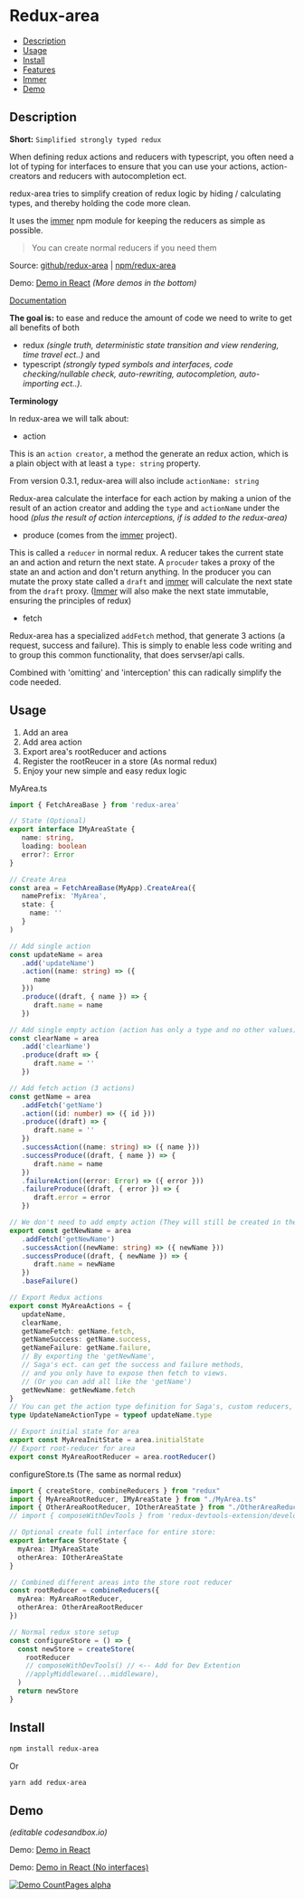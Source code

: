 # Redux-area

- [Description](#Description)
- [Usage](#Usage)
- [Install](#Install)
- [Features](#Features)
- [Immer](#Immer)
- [Demo](#Demo)

## Description

**Short:** `Simplified strongly typed redux`

When defining redux actions and reducers with typescript,
you often need a lot of typing for interfaces to ensure that you can use your actions,
action-creators and reducers with autocompletion ect.

redux-area tries to simplify creation of redux logic by hiding / calculating types,
and thereby holding the code more clean.

It uses the [immer](https://github.com/immerjs/immer) npm module for keeping the reducers as simple as possible.

> You can create normal reducers if you need them

Source: [github/redux-area](https://github.com/alfnielsen/redux-area) | [npm/redux-area](https://www.npmjs.com/package/redux-area)

Demo: [Demo in React](https://codesandbox.io/s/redux-area-base-ex-obn9u?fontsize=14&hidenavigation=1&theme=dark)
_(More demos in the bottom)_

[Documentation](https://github.com/alfnielsen/redux-area/wiki)

**The goal is:** to ease and reduce the amount of code we need to write to get all benefits of both

- redux _(single truth, deterministic state transition and view rendering, time travel ect..)_
  and
- typescript _(strongly typed symbols and interfaces, code checking/nullable check, auto-rewriting, autocompletion, auto-importing ect..)_.

**Terminology**

In redux-area we will talk about:

- action

This is an `action creator`, a method the generate an redux action, which is a plain object with at least a `type: string` property.

From version 0.3.1, redux-area will also include `actionName: string`

Redux-area calculate the interface for each action by making a union of the result of an action creator and adding the `type` and `actionName` under the hood _(plus the result of action interceptions, if is added to the redux-area)_

- produce (comes from the [immer](https://github.com/immerjs/immer) project).

This is called a `reducer` in normal redux. A reducer takes the current state an and action and return the next state.
A `procuder` takes a proxy of the state an and action and don't return anything. In the producer you can mutate the proxy state called a `draft` and [immer](https://github.com/immerjs/immer) will calculate the next state from the `draft` proxy. ([Immer](https://github.com/immerjs/immer) will also make the next state immutable, ensuring the principles of redux)

- fetch

Redux-area has a specialized `addFetch` method, that generate 3 actions (a request, success and failure).
This is simply to enable less code writing and to group this common functionality, that does servser/api calls.

Combined with 'omitting' and 'interception' this can radically simplify the code needed.

## Usage

1. Add an area
2. Add area action
3. Export area's rootReducer and actions
4. Register the rootReucer in a store (As normal redux)
5. Enjoy your new simple and easy redux logic

MyArea.ts

```ts
import { FetchAreaBase } from 'redux-area'

// State (Optional)
export interface IMyAreaState {
   name: string,
   loading: boolean
   error?: Error
}

// Create Area
const area = FetchAreaBase(MyApp).CreateArea({
   namePrefix: 'MyArea',
   state: {
     name: ''
   }
)

// Add single action
const updateName = area
   .add('updateName')
   .action((name: string) => ({
      name
   }))
   .produce((draft, { name }) => {
      draft.name = name
   })

// Add single empty action (action has only a type and no other values)
const clearName = area
   .add('clearName')
   .produce(draft => {
      draft.name = ''
   })

// Add fetch action (3 actions)
const getName = area
   .addFetch('getName')
   .action((id: number) => ({ id }))
   .produce((draft) => {
      draft.name = ''
   })
   .successAction((name: string) => ({ name }))
   .successProduce((draft, { name }) => {
      draft.name = name
   })
   .failureAction((error: Error) => ({ error }))
   .failureProduce((draft, { error }) => {
      draft.error = error
   })

// We don't need to add empty action (They will still be created in the 'getNewName')
export const getNewName = area
   .addFetch('getNewName')
   .successAction((newName: string) => ({ newName }))
   .successProduce((draft, { newName }) => {
      draft.name = newName
   })
   .baseFailure()

// Export Redux actions
export const MyAreaActions = {
   updateName,
   clearName,
   getNameFetch: getName.fetch,
   getNameSuccess: getName.success,
   getNameFailure: getName.failure,
   // By exporting the 'getNewName',
   // Saga's ect. can get the success and failure methods,
   // and you only have to expose then fetch to views.
   // (Or you can add all like the 'getName')
   getNewName: getNewName.fetch
}
// You can get the action type definition for Saga's, custom reducers, ect. like this:
type UpdateNameActionType = typeof updateName.type

// Export initial state for area
export const MyAreaInitState = area.initialState
// Export root-reducer for area
export const MyAreaRootReducer = area.rootReducer()
```

configureStore.ts (The same as normal redux)

```ts
import { createStore, combineReducers } from "redux"
import { MyAreaRootReducer, IMyAreaState } from "./MyArea.ts"
import { OtherAreaRootReducer, IOtherAreaState } from "./OtherAreaReducer.ts"
// import { composeWithDevTools } from 'redux-devtools-extension/developmentOnly' // <-- Add for Dev Extention

// Optional create full interface for entire store:
export interface StoreState {
  myArea: IMyAreaState
  otherArea: IOtherAreaState
}

// Combined different areas into the store root reducer
const rootReducer = combineReducers({
  myArea: MyAreaRootReducer,
  otherArea: OtherAreaRootReducer
})

// Normal redux store setup
const configureStore = () => {
  const newStore = createStore(
    rootReducer
    // composeWithDevTools() // <-- Add for Dev Extention
    //applyMiddleware(...middleware),
  )
  return newStore
}
```

## Install

```sh
npm install redux-area
```

Or

```sh
yarn add redux-area
```

## Demo

_(editable codesandbox.io)_

Demo: [Demo in React](https://codesandbox.io/s/redux-area-base-ex-obn9u?fontsize=14&hidenavigation=1&theme=dark)

Demo: [Demo in React (No interfaces)](https://codesandbox.io/s/redux-area-no-interfaces-r256o?fontsize=14&hidenavigation=1&theme=dark)

[![Demo CountPages alpha](./ExImage.png)](https://codesandbox.io/s/redux-area-no-interfaces-r256o?fontsize=14&hidenavigation=1&theme=dark)
